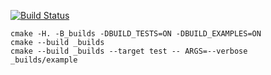 [![Build Status](https://travis-ci.org/github/BorisovSergei113/matrix_example0.03)](https://travis-ci.org/github/BorisovSergei113/matrix_example0.03)
```
cmake -H. -B_builds -DBUILD_TESTS=ON -DBUILD_EXAMPLES=ON
cmake --build _builds
cmake --build _builds --target test -- ARGS=--verbose
_builds/example
```
